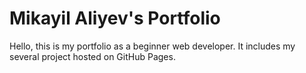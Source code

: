 # Mikayil Aliyev's Portfolio
Hello, this is my portfolio as a beginner web developer.
It includes my several project hosted on GitHub Pages.
